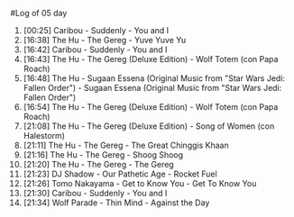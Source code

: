 #Log of 05 day

1. [00:25] Caribou - Suddenly - You and I
1. [16:38] The Hu - The Gereg - Yuve Yuve Yu
1. [16:42] Caribou - Suddenly - You and I
1. [16:43] The Hu - The Gereg (Deluxe Edition) - Wolf Totem (con Papa Roach)
1. [16:48] The Hu - Sugaan Essena (Original Music from "Star Wars Jedi: Fallen Order") - Sugaan Essena (Original Music from "Star Wars Jedi: Fallen Order")
1. [16:54] The Hu - The Gereg (Deluxe Edition) - Wolf Totem (con Papa Roach)
1. [21:08] The Hu - The Gereg (Deluxe Edition) - Song of Women (con Halestorm)
1. [21:11] The Hu - The Gereg - The Great Chinggis Khaan
1. [21:16] The Hu - The Gereg - Shoog Shoog
1. [21:20] The Hu - The Gereg - The Gereg
1. [21:23] DJ Shadow - Our Pathetic Age - Rocket Fuel
1. [21:26] Tomo Nakayama - Get to Know You - Get To Know You
1. [21:30] Caribou - Suddenly - You and I
1. [21:34] Wolf Parade - Thin Mind - Against the Day
